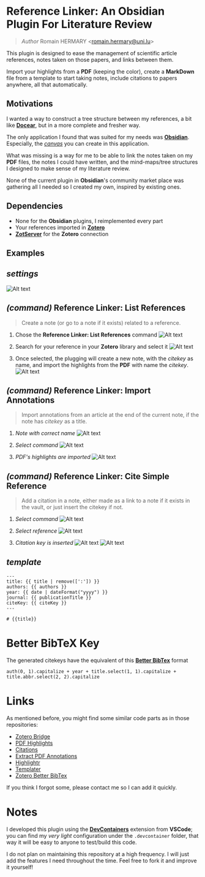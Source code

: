 # Reference Linker: An Obsidian Plugin For Literature Review
> _Author_ Romain HERMARY <<romain.hermary@uni.lu>>


This plugin is designed to ease the management of scientific article references, notes taken on those papers, and links between them.

Import your highlights from a **PDF** (keeping the color), create a **MarkDown** file from a template to start taking notes, include citations to papers anywhere, all that automatically.

## Motivations

I wanted a way to construct a tree structure between my references, a bit like [**Docear**](https://docear.org/), but in a more complete and fresher way.

The only application I found that was suited for my needs was [**Obsidian**](https://obsidian.md/). Especially, the [*canvas*](https://obsidian.md/canvas) you can create in this application.

What was missing is a way for me to be able to link the notes taken on my **PDF** files, the notes I could have written, and the mind-maps/tree structures I designed to make sense of my literature review.

None of the current plugin in **Obsidian**'s community market place was gathering all I needed so I created my own, inspired by existing ones.

## Dependencies

- None for the **Obsidian** plugins, I reimplemented every part
- Your references imported in [**Zotero**](https://www.zotero.org/)
- [**ZotServer**](https://github.com/MunGell/ZotServer) for the **Zotero** connection


## Examples

## *settings*
![Alt text](img/image-1.png)

## *(command)* Reference Linker: List References
> Create a note (or go to a note if it exists) related to a reference.

1. Chose the **Reference Linker: List References** command
![Alt text](img/image.png)

2. Search for your reference in your **Zotero** library and select it
![Alt text](img/image-4.png)

3. Once selected, the plugging will create a new note, with the *citekey* as name, and import the highlights from the **PDF** with name the *citekey*.
![Alt text](img/image-3.png)

## *(command)* Reference Linker: Import Annotations
> Import annotations from an article at the end of the current note, if the note has *citekey* as a title.

1. *Note with correct name*
![Alt text](img/image-2.png)

2. *Select command*
![Alt text](img/image-5.png)

3. *PDF's highlights are imported*
![Alt text](img/image-6.png)

## *(command)* Reference Linker: Cite Simple Reference
> Add a citation in a note, either made as a link to a note if it exists in the vault, or just insert the citekey if not.

1. *Select command*
![Alt text](img/image-7.png)

2. *Select reference*
![Alt text](img/image-8.png)

3. *Citation key is inserted*
![Alt text](img/image-11.png)
![Alt text](img/image-9.png)


## *template*
```
---
title: {{ title | remove([':']) }}
authors: {{ authors }}
year: {{ date | dateFormat("yyyy") }}
journal: {{ publicationTitle }}
citeKey: {{ citeKey }}
---

# {{title}}
```

# Better BibTeX Key

The generated citekeys have the equivalent of this [**Better BibTex**](https://retorque.re/zotero-better-bibtex/) format

```
auth(0, 1).capitalize + year + title.select(1, 1).capitalize +  title.abbr.select(2, 2).capitalize
```


# Links

As mentioned before, you might find some similar code parts as in those repositories:

- [Zotero Bridge](https://github.com/vanakat/zotero-bridge)
- [PDF Highlights](https://github.com/akaalias/obsidian-extract-pdf-highlights/tree/master)
- [Citations](https://github.com/hans/obsidian-citation-plugin/tree/master)
- [Extract PDF Annotations](https://github.com/munach/obsidian-extract-pdf-annotations)
- [Highlightr](https://github.com/chetachiezikeuzor/Highlightr-Plugin)
- [Templater](https://github.com/SilentVoid13/Templater)
- [Zotero Better BibTex](https://github.com/retorquere/zotero-better-bibtex/blob/master/content/key-manager/formatter.ts)

If you think I forgot some, please contact me so I can add it quickly.


# Notes

I developed this plugin using the [**DevContainers**](https://code.visualstudio.com/docs/devcontainers/containers) extension from **VSCode**; you can find my *very light* configuration under the `.devcontainer` folder, that way it will be easy to anyone to test/build this code.

I do not plan on maintaining this repository at a high frequency. I will just add the features I need throughout the time. Feel free to fork it and improve it yourself!